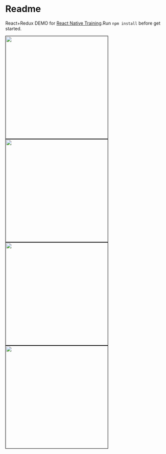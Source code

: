 Readme
=================
React+Redux DEMO for [React Native Training](https://www.gitbook.com/book/unbug/react-native-training/details).Run `npm install` before get started.

<img src="https://cloud.githubusercontent.com/assets/799578/16807078/b5ef19ee-4949-11e6-8d80-3b433ccb43a6.jpeg" width="320" style="border: 1px solid;">
<img src="https://cloud.githubusercontent.com/assets/799578/16807084/b8ffedb6-4949-11e6-810e-1b943a10e73d.jpeg" width="320" style="border: 1px solid;">
<img src="https://cloud.githubusercontent.com/assets/799578/16807092/be67bfea-4949-11e6-9fb6-302c6f09fbc4.jpeg" width="320" style="border: 1px solid;">
<img src="https://cloud.githubusercontent.com/assets/799578/16807094/c1045d58-4949-11e6-94f8-8ddd04fa4570.jpeg" width="320" style="border: 1px solid;">
